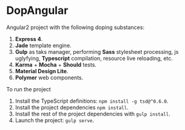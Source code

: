 # DopAngular
Angular2 project with the following doping substances:

1. **Express 4**.
2. **Jade** template engine.
3. **Gulp** as taks manager, performing **Sass** stylesheet processing, js uglyfying, **Typescript** compilation, resource live reloading, etc.
4. **Karma** + **Mocha** + **Should** tests.
5. **Material Design Lite**.
6. **Polymer** web components.

To run the project

1. Install the TypeScript definitions: `npm install -g tsd@^0.6.0`.
2. Install the project dependencies `npm install`.
3. Install the rest of the project dependencies with `gulp install`.
4. Launch the project: `gulp serve`.
